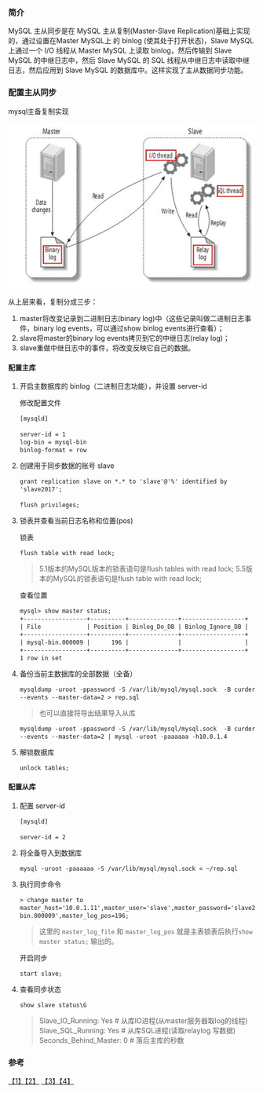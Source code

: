 ### 简介
MySQL 主从同步是在 MySQL 主从复制(Master-Slave Replication)基础上实现的，通过设置在Master MySQL上 的 binlog (使其处于打开状态)，Slave MySQL 上通过一个 I/O 线程从 Master MySQL 上读取 binlog，然后传输到 Slave MySQL 的中继日志中，然后 Slave MySQL 的 SQL 线程从中继日志中读取中继日志，然后应用到 Slave MySQL 的数据库中。这样实现了主从数据同步功能。

### 配置主从同步

mysql主备复制实现

![](images/687474703a2f2f646c2e6974.jpeg)

从上层来看，复制分成三步：

1. master将改变记录到二进制日志(binary log)中（这些记录叫做二进制日志事件，binary log events，可以通过show binlog events进行查看）；
2. slave将master的binary log events拷贝到它的中继日志(relay log)；
3. slave重做中继日志中的事件，将改变反映它自己的数据。

#### 配置主库

1. 开启主数据库的 binlog（二进制日志功能），并设置 server-id

    修改配置文件
    ```
    [mysqld]

    server-id = 1  
    log-bin = mysql-bin   
    binlog-format = row
    ```

2. 创建用于同步数据的账号 slave   

    ```
    grant replication slave on *.* to 'slave'@'%' identified by 'slave2017';

    flush privileges;   
    ```

3. 锁表并查看当前日志名称和位置(pos)    

    锁表
    ```
    flush table with read lock;
    ```
    > 5.1版本的MySQL版本的锁表语句是flush tables with read lock; 5.5版本的MySQL的锁表语句是flush table with read lock;

    查看位置
    ```
    mysql> show master status;  
    +------------------+----------+--------------+------------------+  
    | File             | Position | Binlog_Do_DB | Binlog_Ignore_DB |  
    +------------------+----------+--------------+------------------+  
    | mysql-bin.000009 |      196 |              |                  |  
    +------------------+----------+--------------+------------------+  
    1 row in set  
    ```

4. 备份当前主数据库的全部数据（全备）
    ```
    mysqldump -uroot -ppassword -S /var/lib/mysql/mysql.sock  -B curder --events --master-data=2 > rep.sql
    ```
    > 也可以直接将导出结果导入从库
    ```
    mysqldump -uroot -ppassword -S /var/lib/mysql/mysql.sock  -B curder --events --master-data=2 | mysql -uroot -paaaaaa -h10.0.1.4
    ```

5. 解锁数据库
    ```
    unlock tables;
    ```

#### 配置从库
1. 配置 server-id

    ```
    [mysqld]

    server-id = 2
    ```

2. 将全备导入到数据库

    ```
    mysql -uroot -paaaaaa -S /var/lib/mysql/mysql.sock < ~/rep.sql
    ```

3. 执行同步命令

    ```
    > change master to master_host='10.0.1.11',master_user='slave',master_password='slave2017',master_log_file='mysql-bin.000009',master_log_pos=196;  
    ```
    > 这里的 `master_log_file` 和 `master_log_pos` 就是主表锁表后执行`show master status;` 输出的。

    开启同步
    ```
    start slave;
    ```

4. 查看同步状态

    ```
    show slave status\G
    ```

    > Slave_IO_Running: Yes # 从库IO进程(从master服务器取log的线程)    
    > Slave_SQL_Running: Yes # 从库SQL进程(读取relaylog 写数据)    
    > Seconds_Behind_Master: 0 # 落后主库的秒数    

### 参考
[【1】](http://wangwei007.blog.51cto.com/68019/965575)[【2】](http://blog.csdn.net/mycwq/article/details/17136001) [【3】](https://www.kancloud.cn/curder/mysql/71977)[【4】](http://www.cnblogs.com/martinzhang/p/3454386.html)
